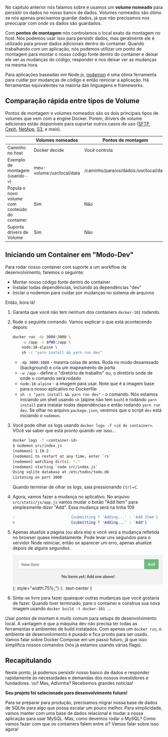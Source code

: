 
No capítulo anterior nós falamos sobre e usamos um **volume nomeado** para persistir os dados no nosso banco de dados.
Volumes nomeados são ótimo se nós apenas precisamos guardar dados, já que não precisamos nos preocupar com _onde_ os dados são guardados.

Com **pontos de montagem** nós controlamos o local exato da montagem no host. Nós podemos usar isso para persistir dados,
mas geralmente ele é utilizado para prover dados adicionais dentro do container. Quando trabalhando com um aplicação, nós 
podemos utilizar um ponto de montagem para montar o nosso código fonte dentro do container e deixar ele ver as mudanças do código,
responder e nos deixar ver as mudanças na mesma hora.

Para aplicações baseadas em Node.js, [nodemon](https://npmjs.com/package/nodemon) é uma ótima ferramenta para cuidar por mudanças de
código e então reiniciar a aplicação. Há ferramentas equivalentes na maioria das linguagens e frameworks.

## Comparação rápida entre tipos de Volume

Pontos de montagem e volumes nomeados são os dois principais tipos de volumes que vem com a engine Docker. Porem, drivers de volume adicionais estão disponíveis para suportar outros casos de uso ([SFTP](https://github.com/vieux/docker-volume-sshfs), [Ceph](https://ceph.com/geen-categorie/getting-started-with-the-docker-rbd-volume-plugin/), [NetApp](https://netappdvp.readthedocs.io/en/stable/), [S3](https://github.com/elementar/docker-s3-volume), e mais).

|   | Volumes nomeados | Pontos de montagem |
| - | ------------- | ----------- |
| Caminho no host | Docker decide | Você controla |
| Exemplo de montagem (usando `-v`)| meu-volume:/usr/local/data | /caminho/para/os/dados:/usr/local/data |
| Popula o novo volume com conteúdo do container | Sim | Não |
| Suporta drivers de Volume | Sim | Não |


## Iniciando um Container em "Modo-Dev"

Para rodar nosso container com suporte a um workflow de desenvolvimento, faremos o seguinte:

- Montar nosso código fonte dentro do container
- Instalar todas dependências, incluindo as dependências "dev"
- Iniciar o nodemon para cuidar por mudanças no sistema de arquivos

Então, bora lá!

1. Garanta que você não tem nenhum dos containers `docker-101` rodando.

1. Rode o seguinte comando. Vamos explicar o que está acontecendo depois:

    ```bash
    docker run -dp 3000:3000 \
        -w /app -v $PWD:/app \
        node:10-alpine \
        sh -c "yarn install && yarn run dev"
    ```

    - `-dp 3000:3000` - mesma coisa de antes. Roda no modo desanexado (background) e cria um mapeamento de porta
    - `-w /app` - define o "diretório de trabalho" ou, o diretório onde de onde o comando será rodado
    - `node:10-alpine` - a imagem para usar. Note que é a imagem base para o nosso aplicativo no Dockerfile
    - `sh -c "yarn install && yarn run dev"` - o comando. Nós estamos iniciando um shell usando `sh` (alpine não tem `bash`) e
      rodando `yarn install` para instalar _todas_ dependências e então rodando `yarn run dev`. Se olhar no arquivo `package.json`,
      veremos que o script `dev` está iniciando o `nodemon`.

1. Você pode olhar os logs usando `docker logs -f <id do container>`. VOcê vai saber que está pronto quando ver isso...

    ```bash
    docker logs -f <container-id>
    $ nodemon src/index.js
    [nodemon] 1.19.2
    [nodemon] to restart at any time, enter `rs`
    [nodemon] watching dir(s): *.*
    [nodemon] starting `node src/index.js`
    Using sqlite database at /etc/todos/todo.db
    Listening on port 3000
    ```

    Quando terminar de olhar os logs, saia pressionando `Ctrl`+`C`.

1. Agora, vamos fazer a mudança no aplicativo. No arquivo `src/static/js/app.js` vamos mudar o botão "Add Item" para 
   simplesmente dizer "Add". Essa mudança será na linha 109

    ```diff
    -                         {submitting ? 'Adding...' : 'Add Item'}
    +                         {submitting ? 'Adding...' : 'Add'}
    ```

1. Apenas atualize a página (ou abra ela) e você verá a mudança refletida no browser quase imediatamente. Pode levar uns segundos
   para o servidor Node reiniciar, então se aparecer um erro, apenas atualize depois de alguns segundos.

    ![Screenshot do nome do botão Add atualizado](updated-add-button.png){: style="width:75%;"}
    {: .text-center }

1. Sinta-se livre para fazer quaisquer outras mudanças que você gostaria de fazer. Quando tiver terminado, pare o container e construa sua nova imagem usando `docker build -t docker-101 .`.


Usar pontos de montam é _muito_ comum para setups de desenvolvimento local. A vantagem é que a máquina dev não precisa ter
todas as ferramentas e ambientes de build instalados. Com apenas um `docker run`, o ambiente de desenvolvimento é puxado e fica pronto
para ser usado. Vamos falar sobre Docker Compose em um passo futuro, já que isso simplifica nossos comandos (nós já estamos usando várias flags).

## Recapitulando

Neste ponto, já podemos persistir nosso banco de dados e responder rapidamente às necessidades e demandas dos nossos investidores
e fundadores. \o/!
Mas, Adivinha? Recebemos grandes notícias!

**Seu projeto foi selecionado para desenvolvimento futuro!**

Para se preparar para produção, precisamos migrar nossa base de dados de SQLite para algo que possa escalar um pouco melhor.
Para simplicidade, vamos manter com uma base de dados relacional e mudar a nossa aplicação para usar MySQL. Mas, como devemos
rodar o MySQL? Como vamos fazer com que os containers falem entre si? Vamos falar sobre isso agora!
